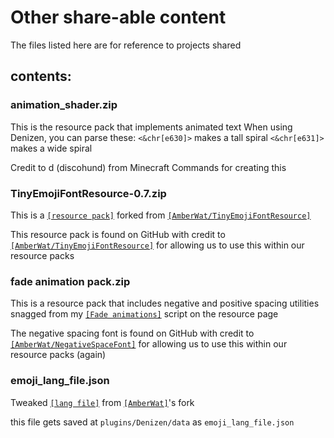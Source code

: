 # Other share-able content

The files listed here are for reference to projects shared

## contents:

### animation_shader.zip
This is the resource pack that implements animated text
When using Denizen, you can parse these:
`<&chr[e630]>` makes a tall spiral
`<&chr[e631]>` makes a wide spiral

Credit to d (discohund) from Minecraft Commands for creating this


### TinyEmojiFontResource-0.7.zip
This is a [`[resource pack]`](https://github.com/BehrRiley/TinyEmojiFontResource) forked from [`[AmberWat/TinyEmojiFontResource]`](https://github.com/AmberWat/TinyEmojiFontResource) 

This resource pack is found on GitHub with credit to [`[AmberWat/TinyEmojiFontResource]`](https://github.com/AmberWat/TinyEmojiFontResource) for allowing us to use this within our resource packs

### fade animation pack.zip
This is a resource pack that includes negative and positive spacing utilities snagged from my [`[Fade animations]`](https://forum.denizenscript.com/resources/fade-animations.55/) script on the resource page

The negative spacing font is found on GitHub with credit to [`[AmberWat/NegativeSpaceFont]`](https://github.com/AmberWat/NegativeSpaceFont) for allowing us to use this within our resource packs (again)

### emoji_lang_file.json
Tweaked [`[lang file]`](https://github.com/BehrRiley/TinyEmojiFontResource/blob/main/assets/twemoji/lang/en_us.json) from [`[AmberWat]`](https://github.com/AmberWat/TinyEmojiFontResource)'s fork

this file gets saved at `plugins/Denizen/data` as `emoji_lang_file.json`
